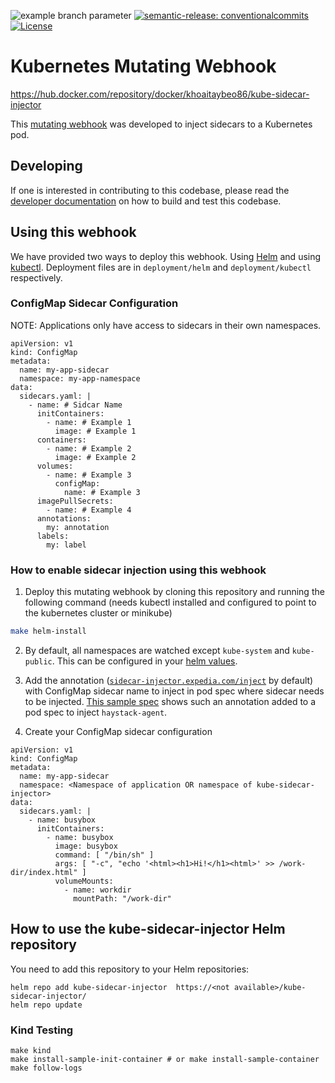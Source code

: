 ![example branch parameter](https://github.com/knd2122/kube-sidecar-injector/actions/workflows/deploy.yaml/badge.svg?branch=main)
[![semantic-release: conventionalcommits](https://img.shields.io/badge/semantic--release-conventionalcommits-e10079?logo=semantic-release)](https://github.com/semantic-release/semantic-release)
[![License](https://img.shields.io/badge/license-Apache%20License%202.0-blue.svg)](https://github.com/knd2122/kube-sidecar-injector/blob/main/LICENSE)

Kubernetes Mutating Webhook
===========

https://hub.docker.com/repository/docker/khoaitaybeo86/kube-sidecar-injector

This [mutating webhook](https://kubernetes.io/docs/reference/access-authn-authz/admission-controllers/#mutatingadmissionwebhook) was developed to inject sidecars to a Kubernetes pod. 

## Developing

If one is interested in contributing to this codebase, please read the [developer documentation](DEVELOP.md) on how to build and test this codebase.

## Using this webhook

We have provided two ways to deploy this webhook. Using [Helm](https://helm.sh/) and using [kubectl](https://kubernetes.io/docs/reference/kubectl/overview/). Deployment files are in `deployment/helm` and `deployment/kubectl` respectively.

### ConfigMap Sidecar Configuration

NOTE: Applications only have access to sidecars in their own namespaces.

```
apiVersion: v1
kind: ConfigMap
metadata:
  name: my-app-sidecar
  namespace: my-app-namespace
data:
  sidecars.yaml: |
    - name: # Sidcar Name
      initContainers:
        - name: # Example 1
          image: # Example 1
      containers:
        - name: # Example 2
          image: # Example 2
      volumes:
        - name: # Example 3
          configMap:
            name: # Example 3
      imagePullSecrets:
        - name: # Example 4
      annotations:
        my: annotation
      labels:
        my: label
```


### How to enable sidecar injection using this webhook

1. Deploy this mutating webhook by cloning this repository and running the following command (needs kubectl installed and configured to point to the kubernetes cluster or minikube)

```bash
make helm-install
```

2. By default, all namespaces are watched except `kube-system` and `kube-public`. This can be configured in your [helm values](charts/kube-sidecar-injector/values.yaml#L13-L19).

3. Add the annotation ([`sidecar-injector.expedia.com/inject`](charts/kube-sidecar-injector/values.yaml#L9-L10) by default) with ConfigMap sidecar name to inject in pod spec where sidecar needs to be injected. [This sample spec](sample/chart/echo-server/templates/deployment.yaml#L16) shows such an annotation added to a pod spec to inject `haystack-agent`.

4. Create your ConfigMap sidecar configuration

```
apiVersion: v1
kind: ConfigMap
metadata:
  name: my-app-sidecar
  namespace: <Namespace of application OR namespace of kube-sidecar-injector>
data:
  sidecars.yaml: |
    - name: busybox
      initContainers:
        - name: busybox
          image: busybox
          command: [ "/bin/sh" ]
          args: [ "-c", "echo '<html><h1>Hi!</h1><html>' >> /work-dir/index.html" ]
          volumeMounts:
            - name: workdir
              mountPath: "/work-dir"
```
## How to use the kube-sidecar-injector Helm repository

You need to add this repository to your Helm repositories:

```
helm repo add kube-sidecar-injector  https://<not available>/kube-sidecar-injector/
helm repo update
```

### Kind Testing
```shell
make kind
make install-sample-init-container # or make install-sample-container
make follow-logs
```

